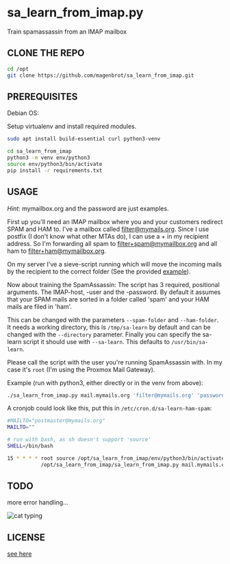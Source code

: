# sa_learn_from_imap.py

Train spamassassin from an IMAP mailbox

## CLONE THE REPO

```bash
cd /opt
git clone https://github.com/magenbrot/sa_learn_from_imap.git
```

## PREREQUISITES

Debian OS:

Setup virtualenv and install required modules.

```bash
sudo apt install build-essential curl python3-venv

cd sa_learn_from_imap
python3 -m venv env/python3
source env/python3/bin/activate
pip install -r requirements.txt
```

## USAGE

_Hint_: mymailbox.org and the password are just examples.

First up you'll need an IMAP mailbox where you and your customers redirect SPAM and HAM to. I've a mailbox called 
filter@mymails.org. Since I use postfix (I don't know what other MTAs do), I can use a + in my recipient address. So 
I'm forwarding all spam to filter+spam@mymailbox.org and all ham to filter+ham@mymailbox.org.

On my server I've a sieve-script running which will move the incoming mails by the recipient to the correct folder (See 
the provided [example](sieve-filter.txt)).

Now about training the SpamAssassin: The script has 3 required, positional arguments. The IMAP-host, -user and the -password. By default it assumes that 
your SPAM mails are sorted in a folder called 'spam' and your HAM mails are filed in 'ham'.

This can be changed with the parameters ```--spam-folder``` and ```--ham-folder```. It needs a working directory, this 
is ```/tmp/sa-learn``` by default and can be changed with the ```--directory``` parameter. Finally you can specify the 
sa-learn script it should use with ```--sa-learn```. This defaults to ```/usr/bin/sa-learn```.

Please call the script with the user you're running SpamAssassin with. In my case it's ```root``` (I'm using the 
Proxmox Mail Gateway).

Example (run with python3, either directly or in the venv from above):
```bash
./sa_learn_from_imap.py mail.mymails.org 'filter@mymails.org' 'password123$'
```

A cronjob could look like this, put this in ```/etc/cron.d/sa-learn-ham-spam```:
```bash
#MAILTO="postmaster@mymails.org"
MAILTO=""

# run with bash, as sh doesn't support 'source'
SHELL=/bin/bash

15 * * * * root source /opt/sa_learn_from_imap/env/python3/bin/activate && \\
           /opt/sa_learn_from_imap/sa_learn_from_imap.py mail.mymails.org 'filter@mymails.org' 'password123$'
```

## TODO

more error handling...

![cat typing](https://i.imgur.com/U47uVtE.gif)

## LICENSE

[see here](LICENSE)